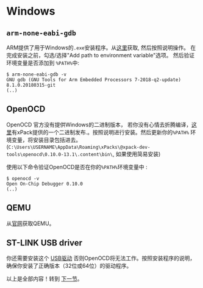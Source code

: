 # Windows

## `arm-none-eabi-gdb`

ARM提供了用于Windows的`.exe`安装程序。从[这里][gcc]获取, 然后按照说明操作。
在完成安装之前，勾选/选择"Add path to environment variable"选项。
然后验证环境变量是否添加到 `%PATH%`中:

``` text
$ arm-none-eabi-gdb -v
GNU gdb (GNU Tools for Arm Embedded Processors 7-2018-q2-update) 8.1.0.20180315-git
(..)
```

[gcc]: https://developer.arm.com/open-source/gnu-toolchain/gnu-rm/downloads

## OpenOCD

OpenOCD 官方没有提供Windows的二进制版本， 若你没有心情去折腾编译，[这里][openocd]有xPack提供的一个二进制发布.。按照说明进行安装。然后更新你的`%PATH%` 环境变量，将安装目录包括进去。 (`C:\Users\USERNAME\AppData\Roaming\xPacks\@xpack-dev-tools\openocd\0.10.0-13.1\.content\bin\`,
如果使用简易安装) 

[openocd]: https://xpack.github.io/openocd/

使用以下命令验证OpenOCD是否在你的`%PATH%`环境变量中 :

``` text
$ openocd -v
Open On-Chip Debugger 0.10.0
(..)
```

## QEMU

从[官网][qemu]获取QEMU。

[qemu]: https://www.qemu.org/download/#windows

## ST-LINK USB driver

你还需要安装这个 [USB驱动] 否则OpenOCD将无法工作。按照安装程序的说明，确保你安装了正确版本（32位或64位）的驱动程序。

[USB驱动]: http://www.st.com/en/embedded-software/stsw-link009.html

以上是全部内容！转到 [下一节]。

[下一节]: verify.md
